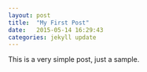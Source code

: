 ```yaml
---
layout: post
title:  "My First Post"
date:   2015-05-14 16:29:43
categories: jekyll update
---
```

This is a very simple post, just a sample.
